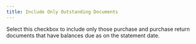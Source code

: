 ```yaml
---
title: Include Only Outstanding Documents
---
```



Select this checkbox to include only those purchase and purchase return  documents that have balances due as on the statement date.
